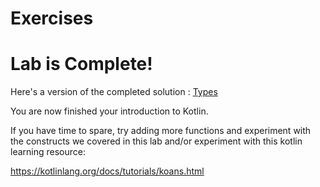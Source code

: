 # Exercises

# Lab is Complete!

Here's a version of the completed solution : [Types](archives/types.zip)

You are now finished your introduction to Kotlin.  

If you have time to spare, try adding more functions and experiment with the constructs we covered in this lab and/or experiment with this kotlin learning resource:

<https://kotlinlang.org/docs/tutorials/koans.html>


